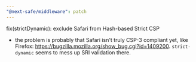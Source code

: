 ```yaml
---
"@next-safe/middleware": patch
---
```


fix(strictDynamic): exclude Safari from Hash-based Strict CSP

- the problem is probably that Safari isn't truly CSP-3 compliant yet, like Firefox: https://bugzilla.mozilla.org/show_bug.cgi?id=1409200. `strict-dynamic` seems to mess up SRI validation there.
